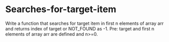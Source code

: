 # Searches-for-target-item
Write a function that searches for target item in first n elements of array arr and returns index of target or NOT_FOUND as -1. Pre: target and first n elements of array arr are defined and n>=0. 
